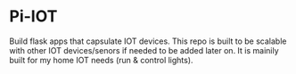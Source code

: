 # Pi-IOT

Build flask apps that capsulate IOT devices. This repo is built to be scalable with other IOT devices/senors if needed to be added later on. It is mainily built for my home IOT needs (run & control lights).